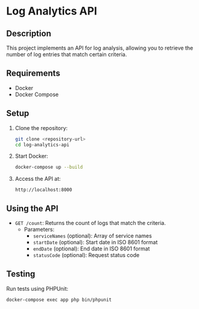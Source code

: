 # Log Analytics API

## Description

This project implements an API for log analysis, allowing you to retrieve the number of log entries that match certain criteria.

## Requirements

- Docker
- Docker Compose

## Setup

1. Clone the repository:
    ```bash
    git clone <repository-url>
    cd log-analytics-api
    ```

2. Start Docker:
    ```bash
    docker-compose up --build
    ```

3. Access the API at:
    ```
    http://localhost:8000
    ```

## Using the API

- `GET /count`: Returns the count of logs that match the criteria.
    - Parameters:
        - `serviceNames` (optional): Array of service names
        - `startDate` (optional): Start date in ISO 8601 format
        - `endDate` (optional): End date in ISO 8601 format
        - `statusCode` (optional): Request status code

## Testing

Run tests using PHPUnit:

```bash
docker-compose exec app php bin/phpunit
```

